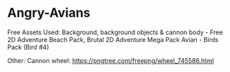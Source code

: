 # Angry-Avians
Free Assets Used:
Background,  background objects  & cannon body - Free 2D Adventure Beach Pack, Brutal 2D Adventure Mega Pack
Avian - Birds Pack (Bird #4)

Other:
Cannon wheel: https://pngtree.com/freepng/wheel_745586.html